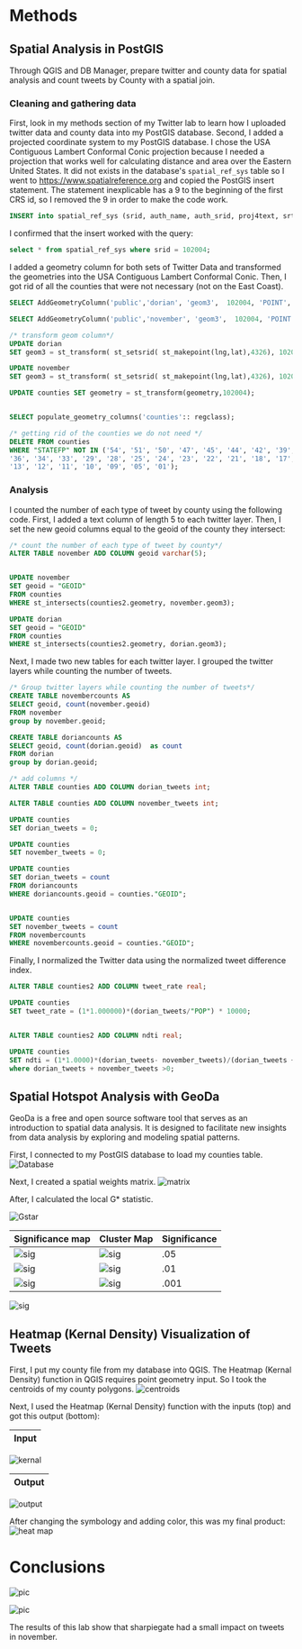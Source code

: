 # Methods
## Spatial Analysis in PostGIS
Through QGIS and DB Manager, prepare twitter and county data for spatial analysis and count tweets by County with a spatial join.

### Cleaning and gathering data
First, look in my methods section of my Twitter lab to learn how I uploaded twitter data and county data into my PostGIS database. Second, I added a projected coordinate system to my PostGIS database. I chose the USA Contiguous Lambert Conformal Conic projection because I needed a projection that works well for calculating distance and area over the Eastern United States. It did not exists in the database's ```spatial_ref_sys``` table so I went to https://www.spatialreference.org and copied the PostGIS insert statement. The statement inexplicable has a 9 to the beginning of the first CRS id, so I removed the 9 in order to make the code work.

```SQL
INSERT into spatial_ref_sys (srid, auth_name, auth_srid, proj4text, srtext) values ( 102004, 'esri', 102004, '+proj=lcc +lat_1=33 +lat_2=45 +lat_0=39 +lon_0=-96 +x_0=0 +y_0=0 +ellps=GRS80 +datum=NAD83 +units=m +no_defs ', 'PROJCS["USA_Contiguous_Lambert_Conformal_Conic",GEOGCS["GCS_North_American_1983",DATUM["North_American_Datum_1983",SPHEROID["GRS_1980",6378137,298.257222101]],PRIMEM["Greenwich",0],UNIT["Degree",0.017453292519943295]],PROJECTION["Lambert_Conformal_Conic_2SP"],PARAMETER["False_Easting",0],PARAMETER["False_Northing",0],PARAMETER["Central_Meridian",-96],PARAMETER["Standard_Parallel_1",33],PARAMETER["Standard_Parallel_2",45],PARAMETER["Latitude_Of_Origin",39],UNIT["Meter",1],AUTHORITY["EPSG","102004"]]');
```
I confirmed that the insert worked with the query:
```SQL
select * from spatial_ref_sys where srid = 102004;
```
I added a geometry column for both sets of Twitter Data and transformed the geometries into the  USA Contiguous Lambert Conformal Conic. Then, I got rid of all the counties that were not necessary (not on the East Coast).

```SQL
SELECT AddGeometryColumn('public','dorian', 'geom3',  102004, 'POINT', 2);

SELECT AddGeometryColumn('public','november', 'geom3',  102004, 'POINT', 2);

/* transform geom column*/
UPDATE dorian
SET geom3 = st_transform( st_setsrid( st_makepoint(lng,lat),4326), 102004);

UPDATE november
SET geom3 = st_transform( st_setsrid( st_makepoint(lng,lat),4326), 102004);

UPDATE counties SET geometry = st_transform(geometry,102004);


SELECT populate_geometry_columns('counties':: regclass);

/* getting rid of the counties we do not need */
DELETE FROM counties
WHERE "STATEFP" NOT IN ('54', '51', '50', '47', '45', '44', '42', '39', '37',
'36', '34', '33', '29', '28', '25', '24', '23', '22', '21', '18', '17',
'13', '12', '11', '10', '09', '05', '01');
```
### Analysis

I counted the number of each type of tweet by county using the following code. First, I added a text column of length 5 to each twitter layer. Then, I set the new geoid columns equal to the geoid of the county they intersect:

```SQL
/* count the number of each type of tweet by county*/
ALTER TABLE november ADD COLUMN geoid varchar(5);


UPDATE november
SET geoid = "GEOID"
FROM counties
WHERE st_intersects(counties2.geometry, november.geom3);

UPDATE dorian
SET geoid = "GEOID"
FROM counties
WHERE st_intersects(counties2.geometry, dorian.geom3);
```
Next, I made two new tables for each twitter layer. I grouped the twitter layers while counting the number of tweets.
```SQL
/* Group twitter layers while counting the number of tweets*/
CREATE TABLE novembercounts AS
SELECT geoid, count(november.geoid) 
FROM november
group by november.geoid;

CREATE TABLE doriancounts AS
SELECT geoid, count(dorian.geoid)  as count
FROM dorian
group by dorian.geoid;

/* add columns */
ALTER TABLE counties ADD COLUMN dorian_tweets int;

ALTER TABLE counties ADD COLUMN november_tweets int;

UPDATE counties
SET dorian_tweets = 0;

UPDATE counties
SET november_tweets = 0;

UPDATE counties
SET dorian_tweets = count
FROM doriancounts
WHERE doriancounts.geoid = counties."GEOID";


UPDATE counties
SET november_tweets = count
FROM novembercounts
WHERE novembercounts.geoid = counties."GEOID";
```
Finally, I normalized the Twitter data using the normalized tweet difference index.

```SQL
ALTER TABLE counties2 ADD COLUMN tweet_rate real;

UPDATE counties
SET tweet_rate = (1*1.000000)*(dorian_tweets/"POP") * 10000;


ALTER TABLE counties2 ADD COLUMN ndti real;

UPDATE counties
SET ndti = (1*1.0000)*(dorian_tweets- november_tweets)/(dorian_tweets + november_tweets) *(1*1.0000)
where dorian_tweets + november_tweets >0;
```

## Spatial Hotspot Analysis with GeoDa

GeoDa is a free and open source software tool that serves as an introduction to spatial data analysis. It is designed to facilitate new insights from data analysis by exploring and modeling spatial patterns.

First, I connected to my PostGIS database to load my counties table.
![Database](./connecting.PNG/)

Next, I created a spatial weights matrix.
![matrix](./matrix.PNG/)

After, I calculated the local G* statistic.

![Gstar](./Gstar.PNG/)


  | Significance map| Cluster Map| Significance |
| ------------- | ------------- |------------- |
|![sig](./05sigsig.png/)|![sig](./05sigcluster.png/)|.05|
|![sig](./01sigsig.png/)|![sig](./01sigcluster.png/)|.01|
|![sig](./001sigsig.png/)|![sig](./001sigcluster.png/)|.001|

![sig](./saveas.PNG/)

## Heatmap (Kernal Density) Visualization of Tweets
First, I put my county file from my database into QGIS. The Heatmap (Kernal Density) function in QGIS requires point geometry input. So I took the centroids of my county polygons.
![centroids](./centroids.PNG/)

Next, I used the Heatmap (Kernal Density) function with the inputs (top) and got this output (bottom):

|Input|
| ------------- |
![kernal](./kernal.PNG/)

|Output|
| ------------- |
![output](./output.PNG/)

  
After changing the symbology and adding color, this was my final product:
![heat map](./Heat_map.png/)

# Conclusions
![pic](./word_network.png)

![pic](./word_network_normal.png)


The results of this lab show that sharpiegate had a small impact on tweets in november. 





